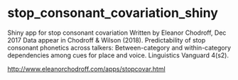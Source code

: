 # stop_consonant_covariation_shiny
Shiny app for stop consonant covariation
Written by Eleanor Chodroff, Dec 2017
Data appear in Chodroff & Wilson (2018). Predictability of stop consonant phonetics across talkers: Between-category and within-category dependencies among cues for place and voice. Linguistics Vanguard 4(s2).

http://www.eleanorchodroff.com/apps/stopcovar.html
